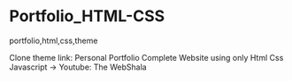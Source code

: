 # Portfolio_HTML-CSS
portfolio,html,css,theme



Clone theme link: Personal Portfolio Complete Website using only Html Css Javascript -> Youtube: The WebShala
